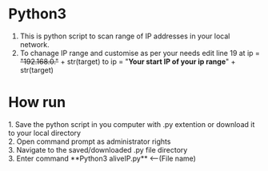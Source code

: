 # Python3
1. This is python script to scan range of IP addresses in your local network.
2. To chanage IP range and customise as per your needs edit line 19 at ip = ~~"192.168.0."~~ + str(target) to ip = "**Your start IP of your ip range**" + str(target)

<h1>How run</h1>
1. Save the python script in you computer with .py extention or download it to your local directory<br>
2. Open command prompt as administrator rights<br>
3. Navigate to the saved/downloaded .py file directory<br>
3. Enter command **Python3 aliveIP.py** <--(File name)<br>

